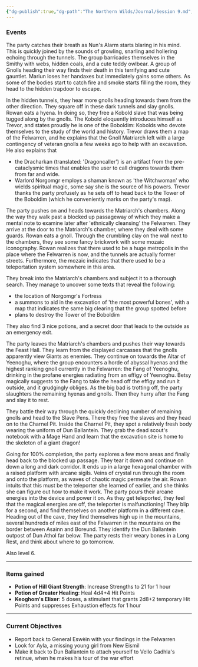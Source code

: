 ```yaml
---
{"dg-publish":true,"dg-path":"The Northern Wilds/Journal/Session 9.md","permalink":"/the-northern-wilds/journal/session-9/","tags":["TTRPG/Campaigns/Northern-Wilds","Journal"]}
---
```


### Events
The party catches their breath as Nun's Alarm starts blaring in his mind. This is quickly joined by the sounds of growling, snarling and hollering echoing through the tunnels. The group barricades themselves in the Smithy with webs, hidden coals, and a cute teddy owlbear. A group of Gnolls heading their way finds their death in this terrifying and cute gauntlet. Mariun loses her handaxes but immediately gains some others. As some of the bodies start to catch fire and smoke starts filling the room, they head to the hidden trapdoor to escape.

In the hidden tunnels, they hear more gnolls heading towards them from the other direction. They square off in these dark tunnels and slay gnolls. Rowan eats a hyena. In doing so, they free a Kobold slave that was being tugged along by the gnolls. The Kobold eloquently introduces himself as Trevor, and states proudly he is one of the Boboldim: Kobolds who devote themselves to the study of the world and history. Trevor draws them a map of the Felwarren, and he explains that the Gnoll Matriarch left with a large contingency of veteran gnolls a few weeks ago to help with an excavation. He also explains that 
- the Dracharkan (translated: 'Dragoncaller') is an artifact from the pre-cataclysmic times that enables the user to call dragons towards them from far and wide. 
- Warlord Norgomgr employs a shaman known as 'the Witchwoman' who wields spiritual magic, some say she is the source of his powers.
Trevor thanks the party profusely as he sets off to head back to the Tower of the Boboldim (which he conveniently marks on the party's map).

The party pushes on and heads towards the Matriarch's chambers. Along the way they walk past a blocked up passageway of which they make a mental note to examine later after 'ethnically cleansing' the Felwarren. They arrive at the door to the Matriarch's chamber, where they deal with some guards. Rowan eats a gnoll. Through the crumbling clay on the wall next to the chambers, they see some fancy brickwork with some mozaic iconography. Rowan realizes that there used to be a huge metropolis in the place where the Felwarren is now, and the tunnels are actually former streets. Furthermore, the mozaic indicates that there used to be a teleportation system somewhere in this area.

They break into the Matriarch's chambers and subject it to a thorough search. They manage to uncover some texts that reveal the following:
- the location of Norgomgr's Fortress
- a summons to aid in the excavation of 'the most powerful bones', with a map that indicates the same big clearing that the group spotted before
- plans to destroy the Tower of the Boboldim

They also find 3 nice potions, and a secret door that leads to the outside as an emergency exit.

The party leaves the Matriarch's chambers and pushes their way towards the Feast Hall. They learn from the displayed carcasses that the gnolls apparently view Giants as enemies. They continue on towards the Altar of Yeenoghu, where the group encounters a horde of abyssal hyenas and the highest ranking gnoll currently in the Felwarren: the Fang of Yeenoghu, drinking in the profane energies radiating from an effigy of Yeenoghu. Betsy magically suggests to the Fang to take the head off the effigy and run it outside, and it grudgingly obliges. As the big bad is trotting off, the party slaughters the remaining hyenas and gnolls. Then they hurry after the Fang and slay it to rest.

They battle their way through the quickly declining number of remaining gnolls and head to the Slave Pens. There they free the slaves and they head on to the Charnel Pit. Inside the Charnel Pit, they spot a relatively fresh body wearing the uniform of Dun Ballantein. They grab the dead scout's notebook with a Mage Hand and learn that the excavation site is home to the skeleton of a giant dragon!

Going for 100% completion, the party explores a few more areas and finally head back to the blocked up passage. They tear it down and continue on down a long and dark corridor. It ends up in a large hexagonal chamber with a raised platform with arcane sigils. Veins of crystal run through the room and onto the platform, as waves of chaotic magic permeate the air. Rowan intuits that this must be the teleporter she learned of earlier, and she thinks she can figure out how to make it work. The party pours their arcane energies into the device and power it on. As they get teleported, they feel that the magical energies are off, the teleporter is malfunctioning! They blip for a second, and find themselves on another platform in a different cave. Heading out of the cave, they find themselves high up in the mountains, several hundreds of miles east of the Felwarren in the mountains on the border between Asainn and Boreund. They identify the Dun Ballantein outpost of Dun Athol far below. The party rests their weary bones in a Long Rest, and think about where to go tomorrow.

Also level 6.

---
### Items gained
- **Potion of Hill Giant Strength**: Increase Strengths to 21 for 1 hour
- **Potion of Greater Healing**: Heal 4d4+4 Hit Points
- **Keoghom's Elixer**: 5 doses, a stimulant that grants 2d8+2 temporary Hit Points and suppresses Exhaustion effects for 1 hour

---
### Current Objectives
- Report back to General Eswèin with your findings in the Felwarren
- Look for Ayla, a missing young girl from New Eismil
- Make it back to Dun Ballantein to attach yourself to Vello Cadhla's retinue, when he makes his tour of the war effort